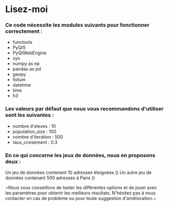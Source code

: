# Lisez-moi

### Ce code nécessite les modules suivants pour fonctionner correctement :
- functools
- PyQt5
- PyQtWebEngine
- sys
- numpy as np
- pandas as pd
- geopy
- folium
- datetime
- time
- h3

### Les valeurs par défaut que nous vous recommandons d'utiliser sont les suivantes :
- nombre d'eleves 		: 10
- population_size 		: 100
- nombre d'iteration	: 500
- taux_croisement 		: 0.3

### En ce qui concerne les jeux de données, nous en proposons deux :
Un jeu de données contenant 10 adresses éloignées ()
Un autre jeu de données contenant 500 adresses à Paris ()

~Nous vous conseillons de tester les différentes options et de jouer avec les paramètres pour obtenir les meilleurs résultats. N'hésitez pas à nous contacter en cas de problème ou pour toute suggestion d'amélioration.~